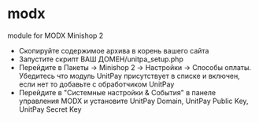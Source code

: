 # modx
module for MODX Minishop 2

- Скопируйте содержимое архива в корень вашего сайта
- Запустите скрипт ВАШ ДОМЕН/unitpa_setup.php
- Перейдите в Пакеты -> Minishop 2 -> Настройки -> Способы оплаты. Убедитесь что модуль UnitPay присутствует в списке и включен, если нет то добавьте с обработчиком UnitPay
- Перейдите в "Системные настройки & События" в панеле управления MODX и установите UnitPay Domain, UnitPay Public Key, UnitPay Secret Key 
